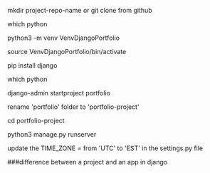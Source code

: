 mkdir project-repo-name or git clone from github

which python

python3 -m venv VenvDjangoPortfolio

source VenvDjangoPortfolio/bin/activate

pip install django

which python

django-admin startproject portfolio

rename 'portfolio' folder to 'portfolio-project'

cd portfolio-project

python3 manage.py runserver

update the TIME_ZONE = from 'UTC' to 'EST' in the settings.py file

###difference between a project and an app in django
